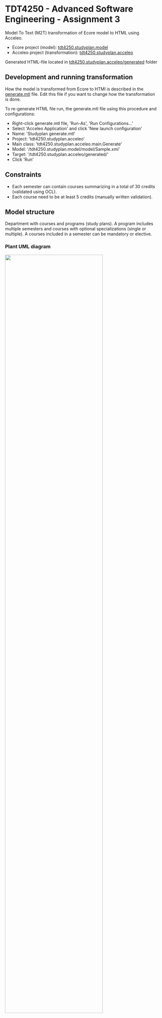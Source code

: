 # TDT4250 - Advanced Software Engineering - Assignment 3

Model To Text (M2T) transformation of Ecore model to HTML using Acceleo.

- Ecore project (model): [tdt4250.studyplan.model](https://github.com/maattss/tdt4250-assignment3/tree/master/tdt4250.studyplan.model)
- Acceleo project (transformation): [tdt4250.studyplan.acceleo](https://github.com/maattss/tdt4250-assignment3/tree/master/tdt4250.studyplan.acceleo)

Generated HTML-file located in [tdt4250.studyplan.acceleo/generated](https://github.com/maattss/tdt4250-assignment3/tree/master/tdt4250.studyplan.acceleo/generated) folder

## Development and running transformation

How the model is transformed from Ecore to HTMl is described in the [generate.mtl](./tdt4250.studyplan.acceleo/src/tdt4250/studyplan/acceleo/main/generate.mtl) file. Edit this file if you want to change how the transformation is done.

To re-generate HTML file run, the generate.mtl file using this procedure and configurations:

- Right-click generate.mtl file, 'Run-As', 'Run Configurations...'
- Select 'Acceleo Application' and click 'New launch configuration'
- Name: 'Studyplan generate.mtl'
- Project: 'tdt4250.studyplan.acceleo'
- Main class: 'tdt4250.studyplan.acceleo.main.Generate'
- Model: '/tdt4250.studyplan.model/model/Sample.xmi'
- Target: '/tdt4250.studyplan.acceleo/generated/'
- Click 'Run'

## Constraints

- Each semester can contain courses summarizing in a total of 30 credits (validated using OCL).
- Each course need to be at least 5 credits (manually written validation).

## Model structure

Department with courses and programs (study plans).
A program includes multiple semesters and courses with optional specializations (single or multiple).
A courses included in a semester can be mandatory or elective.

### Plant UML diagram

<img src="https://i.imgur.com/q3alEsn.png" width="80%">

## Model improvements from assignment 1

Based on feedback, the following model improvements have been done:

- Add a top level object i.e. Department where courses are contained
- Add a datatype for spring/fall in semesters
- Remove numbers from courses
- Rename "code" attributes

## Sample data

The Sample.xmi describes two studyprograms from the Department of Computer Science with specializations and courses:

- Msc - 2 year - Computer Science (MIDT)
  - Software Development
  - Artificial Intelligence
  - Databases and Search
- Msc - 2 year - Informatics (MSIT)
  - Software
  - Interaction Design, Game and Learning Technology

## HTML rendered screenshot

<img src="https://i.imgur.com/n2xFHJJ.png" width="80%">

